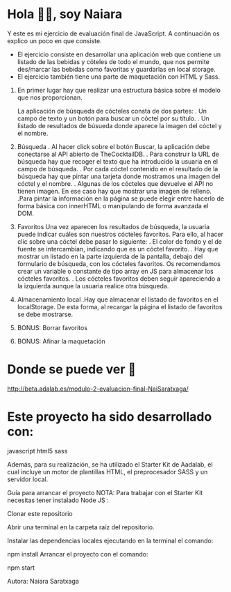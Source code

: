 # Hola 👋🏽, soy Naiara

Y este es mi ejercicio de evaluación final de JavaScript.
A continuación os explico un poco en que consiste.

- El ejercicio consiste en desarrollar una aplicación web que contiene un listado de las bebidas y cóteles de todo el mundo, que nos permite des/marcar las bebidas como favoritas y guardarlas en local storage.
- El ejercicio también tiene una parte de maquetación con HTML y Sass.

1. En primer lugar hay que realizar una estructura básica sobre el modelo que nos proporcionan.

   La aplicación de búsqueda de cócteles consta de dos partes:
   . Un campo de texto y un botón para buscar un cóctel por su título.
   . Un listado de resultados de búsueda donde aparece la imagen del cóctel y el nombre.

2. Búsqueda
   . Al hacer click sobre el botón Buscar, la aplicación debe conectarse al API abierto de TheCocktailDB.
   . Para construir la URL de búsqueda hay que recoger el texto que ha introducido la usuaria en el
   campo de búsqueda.
   . Por cada cóctel contenido en el resultado de la búsqueda hay que pintar una tarjeta donde
   mostramos una imagen del cóctel y el nombre.
   . Algunas de los cócteles que devuelve el API no tienen imagen. En ese caso hay que mostrar una
   imagen de relleno.
   .Para pintar la información en la página se puede elegir entre hacerlo de forma básica con innerHTML
   o manipulando de forma avanzada el DOM.

3. Favoritos
   Una vez aparecen los resultados de búsqueda, la usuaria puede indicar cuáles son nuestros cócteles
   favoritos. Para ello, al hacer clic sobre una cóctel debe pasar lo siguiente:
   . El color de fondo y el de fuente se intercambian, indicando que es un cóctel favorito.
   . Hay que mostrar un listado en la parte izquierda de la pantalla, debajo del formulario de búsqueda,
   con los cócteles favoritos. Os recomendamos crear un variable o constante de tipo array en JS para
   almacenar los cócteles favoritos.
   . Los cócteles favoritos deben seguir apareciendo a la izquierda aunque la usuaria realice otra búsqueda.

4. Almacenamiento local
   .Hay que almacenar el listado de favoritos en el localStorage. De esta forma, al recargar la página el listado
   de favoritos se debe mostrarse.

5. BONUS: Borrar favoritos

6. BONUS: Afinar la maquetación

# Donde se puede ver 👀

http://beta.adalab.es/modulo-2-evaluacion-final-NaiSaratxaga/

# Este proyecto ha sido desarrollado con:

javascript html5 sass

Además, para su realización, se ha utilizado el Starter Kit de Aadalab, el cual incluye un motor de plantillas HTML, el preprocesador SASS y un servidor local.

Guía para arrancar el proyecto
NOTA: Para trabajar con el Starter Kit necesitas tener instalado Node JS :

Clonar este repositorio

Abrir una terminal en la carpeta raíz del repositorio.

Instalar las dependencias locales ejecutando en la terminal el comando:

npm install
Arrancar el proyecto con el comando:

npm start

Autora: Naiara Saratxaga
